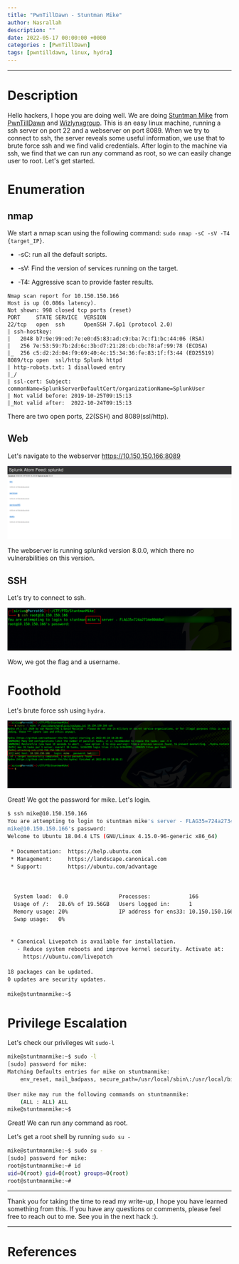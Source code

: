 ```yaml
---
title: "PwnTillDawn - Stuntman Mike"
author: Nasrallah
description: ""
date: 2022-05-17 00:00:00 +0000
categories : [PwnTillDawn]
tags: [pwntilldawn, linux, hydra]
---
```


---


# **Description**

Hello hackers, I hope you are doing well. We are doing [Stuntman Mike]() from [PwnTillDawn](https://online.pwntilldawn.com/) and [Wizlynxgroup](https://www.wizlynxgroup.com). This is an easy linux machine, running a ssh server on port 22 and a webserver on port 8089. When we try to connect to ssh, the server reveals some useful information, we use that to brute force ssh and we find valid credentials. After login to the machine via ssh, we find that we can run any command as root, so we can easily change user to root. Let's get started.

# **Enumeration**
## nmap

We start a nmap scan using the following command: `sudo nmap -sC -sV -T4 {target_IP}`.

- -sC: run all the default scripts.

- -sV: Find the version of services running on the target.

- -T4: Aggressive scan to provide faster results.

```Terminal
Nmap scan report for 10.150.150.166
Host is up (0.086s latency).
Not shown: 998 closed tcp ports (reset)
PORT     STATE SERVICE  VERSION
22/tcp   open  ssh      OpenSSH 7.6p1 (protocol 2.0)
| ssh-hostkey: 
|   2048 b7:9e:99:ed:7e:e0:d5:83:ad:c9:ba:7c:f1:bc:44:06 (RSA)
|   256 7e:53:59:7b:2d:6c:3b:d7:21:28:cb:cb:78:af:99:78 (ECDSA)
|_  256 c5:d2:2d:04:f9:69:40:4c:15:34:36:fe:83:1f:f3:44 (ED25519)
8089/tcp open  ssl/http Splunk httpd
| http-robots.txt: 1 disallowed entry 
|_/
| ssl-cert: Subject: commonName=SplunkServerDefaultCert/organizationName=SplunkUser
| Not valid before: 2019-10-25T09:15:13
|_Not valid after:  2022-10-24T09:15:13
```

There are two open ports, 22(SSH) and 8089(ssl/http).

## Web

Let's navigate to the webserver https://10.150.150.166:8089

![](/assets/img/pwntilldawn/stuntman/1.png)

The webserver is running splunkd version 8.0.0, which there no vulnerabilities on this version.

## SSH

Let's try to connect to ssh.

![](/assets/img/pwntilldawn/stuntman/2.png)

Wow, we got the flag and a username.

# **Foothold**

Let's brute force ssh using `hydra`.

![](/assets/img/pwntilldawn/stuntman/3.png)

Great! We got the password for mike. Let's login.

```Bash
$ ssh mike@10.150.150.166
You are attempting to login to stuntman mike's server - FLAG35=724a2734e80ddbd78b2694dc5eb74db395403360
mike@10.150.150.166's password: 
Welcome to Ubuntu 18.04.4 LTS (GNU/Linux 4.15.0-96-generic x86_64)

 * Documentation:  https://help.ubuntu.com
 * Management:     https://landscape.canonical.com
 * Support:        https://ubuntu.com/advantage



  System load:  0.0                Processes:            166
  Usage of /:   28.6% of 19.56GB   Users logged in:      1
  Memory usage: 20%                IP address for ens33: 10.150.150.166
  Swap usage:   0%


 * Canonical Livepatch is available for installation.
   - Reduce system reboots and improve kernel security. Activate at:
     https://ubuntu.com/livepatch

18 packages can be updated.
0 updates are security updates.

mike@stuntmanmike:~$ 
```

# **Privilege Escalation**

Let's check our privileges wit `sudo-l`

```Bash
mike@stuntmanmike:~$ sudo -l
[sudo] password for mike: 
Matching Defaults entries for mike on stuntmanmike:
    env_reset, mail_badpass, secure_path=/usr/local/sbin\:/usr/local/bin\:/usr/sbin\:/usr/bin\:/sbin\:/bin\:/snap/bin

User mike may run the following commands on stuntmanmike:
    (ALL : ALL) ALL
mike@stuntmanmike:~$
```

Great! We can run any command as root.

Let's get a root shell by running `sudo su -`

```Bash
mike@stuntmanmike:~$ sudo su -
[sudo] password for mike: 
root@stuntmanmike:~# id
uid=0(root) gid=0(root) groups=0(root)
root@stuntmanmike:~#
```
---

Thank you for taking the time to read my write-up, I hope you have learned something from this. If you have any questions or comments, please feel free to reach out to me. See you in the next hack :).

---

# References
